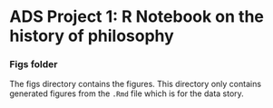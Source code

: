 # ADS Project 1:  R Notebook on the history of philosophy

### Figs folder

The figs directory contains the figures. This directory only contains generated figures from the `.Rmd` file which is for the data story.
